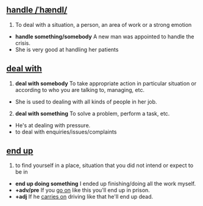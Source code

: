 ## [handle /ˈhændl/](http://www.oxfordlearnersdictionaries.com/definition/english/handle_1?q=handle)

1. To deal with a situation, a person, an area of work or a strong emotion 
  * **handle something/somebody** A new man was appointed to handle the crisis.
  * She is very good at handling her patients
  
## [deal with](http://www.oxfordlearnersdictionaries.com/definition/english/deal-with)
1. **deal with somebody** To take appropriate action in particular situation or according to who you are talking to, managing, etc.
  * She is used to dealing with all kinds of people in her job.
2. **deal with something** To solve a problem, perform a task, etc.
  * He's at dealing with pressure.
  * to deal with enquiries/issues/complaints

## [end up](http://www.oxfordlearnersdictionaries.com/definition/english/end-up?q=end+up+)
1. to find yourself in a place, situation that you did not intend or expect to be in
  * **end up doing something** I ended up finishing/doing all the work myself.
  * **+adv/pre** If you [go on](http://www.oxfordlearnersdictionaries.com/definition/english/go-on?q=go+on) like this you'll end up in prison.
  * **+adj** If he [carries on](http://www.oxfordlearnersdictionaries.com/definition/english/carry-on_2?q=carry+on+) driving like that he'll end up dead. 
  
